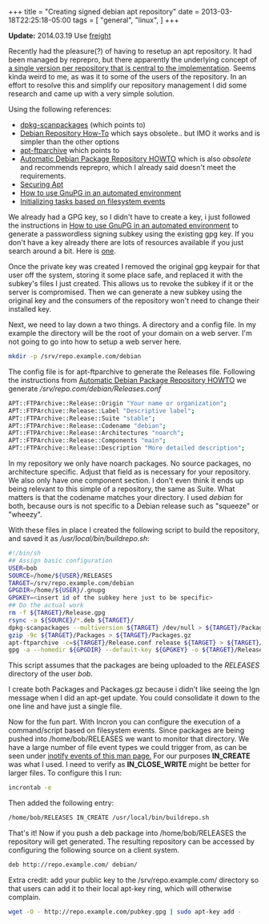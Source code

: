 +++
title = "Creating signed debian apt repository"
date = 2013-03-18T22:25:18-05:00
tags = [
  "general",
  "linux",
]
+++

**Update:** 2014.03.19 Use [freight](https://github.com/rcrowley/freight "freight - apt repositories made simple")

Recently had the pleasure(?) of having to resetup an apt repository. It had been managed by reprepro, but there apparently the underlying concept of [a single version per repository that is central to the implementation](http://bugs.debian.org/cgi-bin/bugreport.cgi?bug=570623 "Debian bugzilla 570623 reprepro: please add multiple version management"). Seems kinda weird to me, as was it to some of the users of the repository. In an effort to resolve this and simplify our repository management I did some research and came up with a very simple solution.

Using the following references:

- [dpkg-scanpackages](http://wiki.debian.org/HowToSetupADebianRepository#dpkg-scanpackages_and_dpkg-scansources "Debian wiki dpkg-scanpackages") (which points to)
- [Debian Repository How-To](http://www.debian.org/doc/manuals/repository-howto/repository-howto.en.html "Debian Repository How To") which says obsolete.. but IMO it works and is simpler than the other options
- [apt-ftparchive](wiki.debian.org/HowToSetupADebianRepository#apt-ftparchive "Debian wiki apt-ftparchive") which points to
- [Automatic Debian Package Repository HOWTO](http://people.connexer.com/~roberto/howtos/debrepository "Automatic Debian Package Repository HOWTO") which is also _obsolete_ and recommends reprepro, which I already said doesn't meet the requirements.
- [Securing Apt](http://wiki.debian.org/SecureApt "Securing Apt")
- [How to use GnuPG in an automated environment](http://www.gnupg.org/faq/GnuPG-FAQ.html#how-can-i-use-gnupg-in-an-automated-environment "How to use GnuPG in an automated environment")
- [Initializing tasks based on filesystem events](http://www.howtoforge.com/triggering-commands-on-file-or-directory-changes-with-incron "Incron")

We already had a GPG key, so I didn't have to create a key, i just followed the instructions in [How to use GnuPG in an automated environment](http://www.gnupg.org/faq/GnuPG-FAQ.html#how-can-i-use-gnupg-in-an-automated-environment "How to use GnuPG in an automated environment") to generate a passwordless signing subkey using the existing gpg key. If you don't have a key already there are lots of resources available if you just search around a bit. Here is [one](http://www.gnupg.org/gph/en/manual.html#AEN26 "GPG Manual - Generating a keypair").

Once the private key was created I removed the original gpg keypair for that user off the system, storing it some place safe, and replaced it with the subkey's files I just created. This allows us to revoke the subkey if it or the server is compromised. Then we can generate a new subkey using the original key and the consumers of the repository won't need to change their installed key.

Next, we need to lay down a two things. A directory and a config file. In my example the directory will be the root of your domain on a web server. I'm not going to go into how to setup a web server here.

```bash
mkdir -p /srv/repo.example.com/debian
```

The config file is for apt-ftparchive to generate the Releases file. Following the instructions from [Automatic Debian Package Repository HOWTO](http://people.connexer.com/~roberto/howtos/debrepository "Automatic Debian Package Repository HOWTO") we generate _/srv/repo.com/debian/Releases.conf_

```bash
APT::FTPArchive::Release::Origin "Your name or organization";
APT::FTPArchive::Release::Label "Descriptive label";
APT::FTPArchive::Release::Suite "stable";
APT::FTPArchive::Release::Codename "debian";
APT::FTPArchive::Release::Architectures "noarch";
APT::FTPArchive::Release::Components "main";
APT::FTPArchive::Release::Description "More detailed description";

```

In my repository we only have noarch packages. No source packages, no architecture specific. Adjust that field as is necessary for your repository. We also only have one component section. I don't even think it ends up being relevant to this simple of a repository, the same as Suite. What matters is that the codename matches your directory. I used _debian_ for both, because ours is not specific to a Debian release such as "squeeze" or "wheezy".

With these files in place I created the following script to build the repository, and saved it as _/usr/local/bin/buildrepo.sh_:

```bash
#!/bin/sh
## Assign basic configuration
USER=bob
SOURCE=/home/${USER}/RELEASES
TARGET=/srv/repo.example.com/debian
GPGDIR=/home/${USER}/.gnupg
GPGKEY=<insert id of the subkey here just to be specific>
## Do the actual work
rm -f ${TARGET}/Release.gpg
rsync -a ${SOURCE}/*.deb ${TARGET}/
dpkg-scanpackages --multiversion ${TARGET} /dev/null > ${TARGET}/Packages
gzip -9c ${TARGET}/Packages > ${TARGET}/Packages.gz
apt-ftparchive -c=${TARGET}/Release.conf release ${TARGET} > ${TARGET}/Release
gpg -a --homedir ${GPGDIR} --default-key ${GPGKEY} -o ${TARGET}/Release.gpg ${TARGET}/Release
```

This script assumes that the packages are being uploaded to the _RELEASES_ directory of the user _bob_.

I create both Packages and Packages.gz because i didn't like seeing the Ign message when I did an apt-get update. You could consolidate it down to the one line and have just a single file.

Now for the fun part. With Incron you can configure the execution of a command/script based on filesystem events. Since packages are being pushed into /home/bob/RELEASES we want to monitor that directory. We have a large number of file event types we could trigger from, as can be seen under [inotify events of this man page.](http://linux.die.net/man/7/inotify "inotify man page") For our purposes **IN_CREATE** was what I used. I need to verify as **IN_CLOSE_WRITE** might be better for larger files. To configure this I run:

```bash
incrontab -e
```

Then added the following entry:

```bash
/home/bob/RELEASES IN_CREATE /usr/local/bin/buildrepo.sh
```

That's it! Now if you push a deb package into /home/bob/RELEASES the repository will get generated. The resulting repository can be accessed by configuring the following source on a client system.

```bash
deb http://repo.example.com/ debian/
```

Extra credit: add your public key to the /srv/repo.example.com/ directory so that users can add it to their local apt-key ring, which will otherwise complain.

```bash
wget -O - http://repo.example.com/pubkey.gpg | sudo apt-key add -
```
